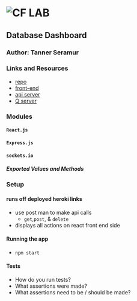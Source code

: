 ![CF](http://i.imgur.com/7v5ASc8.png) LAB
=================================================

## Database Dashboard

### Author: Tanner Seramur

### Links and Resources
* [repo](https://github.com/TannerSeramur/database-dashboard)
* [front-end](https://codesandbox.io/s/github/TannerSeramur/database-dashboard/tree/master/)
* [api server](https://ts-database-dashboard-lab-2.herokuapp.com)
* [Q server](https://ts-database-dashboard-q.herokuapp.com/)

### Modules
#### `React.js`
#### `Express.js`
#### `sockets.io`

##### Exported Values and Methods

### Setup
#### runs off deployed heroki links
* use post man to make api calls
  * `get`,`post`, & `delete`
 * displays all actions on react front end side


#### Running the app
* `npm start`

#### Tests
* How do you run tests?
* What assertions were made?
* What assertions need to be / should be made?
